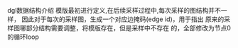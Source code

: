 dgl数据结构介绍
模版最初进行定义,在后续采样过程中,每次采样的图结构并不一样，
因此对于每次的采样图，生成一个对应边掩码(edge id)，用于指出
原来的采样图哪部分结构需要调整，将模版存在，但是采样中不存在
的，全部修改为节点0的循环loop
